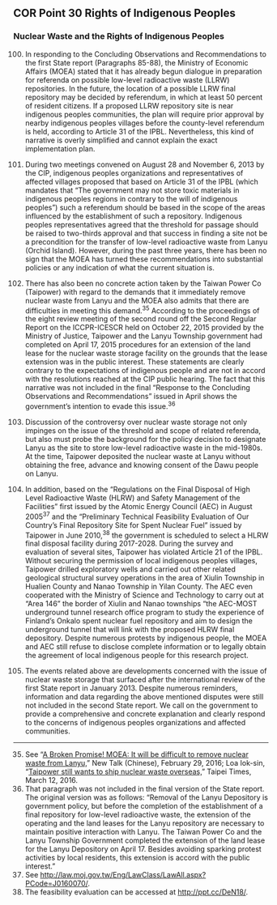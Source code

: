 ## COR Point 30 Rights of Indigenous Peoples

### Nuclear Waste and the Rights of Indigenous Peoples

<ol start="100">
  <li><p>In responding to the Concluding Observations and Recommendations to the first State report (Paragraphs 85-88), the Ministry of Economic Affairs (MOEA) stated that it has already begun dialogue in preparation for referenda on possible low-level radioactive waste (LLRW) repositories. In the future, the location of a possible LLRW final repository may be decided by referendum, in which at least 50 percent of resident citizens. If a proposed LLRW repository site is near indigenous peoples communities, the plan will require prior approval by nearby indigenous peoples villages before the county-level referendum is held, according to Article 31 of the IPBL. Nevertheless, this kind of narrative is overly simplified and cannot explain the exact implementation plan.</p></li>

  <li><p>During two meetings convened on August 28 and November 6, 2013 by the CIP, indigenous peoples organizations and representatives of affected villages proposed that based on Article 31 of the IPBL (which mandates that “The government may not store toxic materials in indigenous peoples regions in contrary to the will of indigenous peoples”) such a referendum should be based in the scope of the areas influenced by the establishment of such a repository. Indigenous peoples representatives agreed that the threshold for passage should be raised to two-thirds approval and that success in finding a site not be a precondition for the transfer of low-level radioactive waste from Lanyu (Orchid Island). However, during the past three years, there has been no sign that the MOEA has turned these recommendations into substantial policies or any indication of what the current situation is.</p></li>

  <li><p>There has also been no concrete action taken by the Taiwan Power Co (Taipower) with regard to the demands that it immediately remove nuclear waste from Lanyu and the MOEA also admits that there are difficulties in meeting this demand.<sup>35</sup> According to the proceedings of the eight review meeting of the second round off the Second Regular Report on the ICCPR-ICESCR held on October 22, 2015 provided by the Ministry of Justice, Taipower and the Lanyu Township government had completed on April 17, 2015 procedures for an extension of the land lease for the nuclear waste storage facility on the grounds that the lease extension was in the public interest. These statements are clearly contrary to the expectations of indigenous people and are not in accord with the resolutions reached at the CIP public hearing. The fact that this narrative was not included in the final “Response to the Concluding Observations and Recommendations” issued in April shows the government’s intention to evade this issue.<sup>36</sup></p></li>

  <li><p>Discussion of the controversy over nuclear waste storage not only impinges on the issue of the threshold and scope of related referenda, but also must probe the background for the policy decision to designate Lanyu as the site to store low-level radioactive waste in the mid-1980s. At the time, Taipower deposited the nuclear waste at Lanyu without obtaining the free, advance and knowing consent of the Dawu people on Lanyu.</p></li>

  <li><p>In addition, based on the “Regulations on the Final Disposal of High Level Radioactive Waste (HLRW) and Safety Management of the Facilities” first issued by the Atomic Energy Council (AEC) in August 2005<sup>37</sup> and the “Preliminary Technical Feasibility Evaluation of Our Country’s Final Repository Site for Spent Nuclear Fuel” issued by Taipower in June 2010,<sup>38</sup> the government is scheduled to select a HLRW final disposal facility during 2017-2028. During the survey and evaluation of several sites, Taipower has violated Article 21 of the IPBL. Without securing the permission of local indigenous peoples villages, Taipower drilled exploratory wells and carried out other related geological structural survey operations in the area of Xiulin Township in Hualien County and Nanao Township in Yilan County. The AEC even cooperated with the Ministry of Science and Technology to carry out at “Area 146” the border of Xiulin and Nanao townships “the AEC-MOST underground tunnel research office program to study the experience of Finland’s Onkalo spent nuclear fuel repository and aim to design the underground tunnel that will link with the proposed HLRW final depository. Despite numerous protests by indigenous people, the MOEA and AEC still refuse to disclose complete information or to legally obtain the agreement of local indigenous people for this research project.</p></li>

  <li><p>The events related above are developments concerned with the issue of nuclear waste storage that surfaced after the international review of the first State report in January 2013. Despite numerous reminders, information and data regarding the above mentioned disputes were still not included in the second State report. We call on the government to provide a comprehensive and concrete explanation and clearly respond to the concerns of indigenous peoples organizations and affected communities.</p></li>
</ol>

-----

<ol start="35">
  <li>See “<a href="https://newtalk.tw/news/view/2016-02-19/70327" target="_blank">A Broken Promise! MOEA: It will be difficult to remove nuclear waste from Lanyu,</a>” New Talk (Chinese), February 29, 2016; Loa Iok-sin, “<a href="http://goo.gl/MWIj9M" target="_blank">Taipower still wants to ship nuclear waste overseas,</a>” Taipei Times, March 12, 2016.</li>
  <li>That paragraph was not included in the final version of the State report. The original version was as follows: “Removal of the Lanyu Depository is government policy, but before the completion of the establishment of a final repository for low-level radioactive waste, the extension of the operating and the land leases for the Lanyu repository are necessary to maintain positive interaction with Lanyu. The Taiwan Power Co and the Lanyu Township Government completed the extension of the land lease for the Lanyu Depository on April 17. Besides avoiding sparking protest activities by local residents, this extension is accord with the public interest.”</li>
  <li>See <a href="http://law.moj.gov.tw/Eng/LawClass/LawAll.aspx?PCode=J0160070/" target="_blank">http://law.moj.gov.tw/Eng/LawClass/LawAll.aspx?PCode=J0160070/</a>.</li>
  <li>The feasibility evaluation can be accessed at <a href="http://ppt.cc/DeN18/" target="_blank">http://ppt.cc/DeN18/</a>.</li>
</ol>


